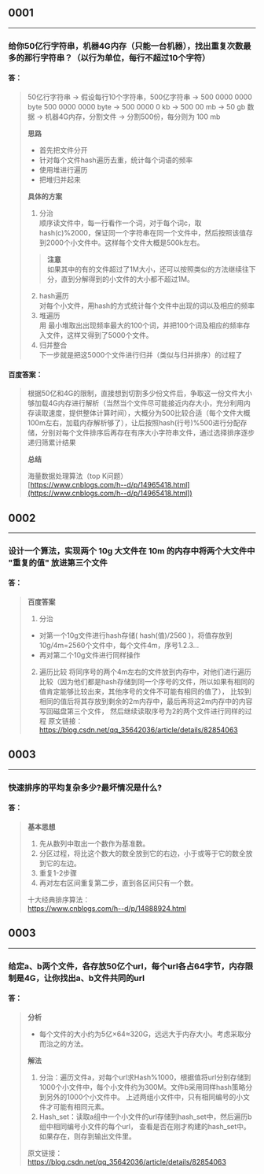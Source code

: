 ## 0001
***
### 给你50亿行字符串，机器4G内存（只能一台机器），找出重复次数最多的那行字符串？（以行为单位，每行不超过10个字符）
#### 答：
> 50亿行字符串 -> 假设每行10个字符串，500亿字符串 -> 500 0000 0000 byte 
> 500 0000 0000 byte -> 500 0000 0 kb -> 500 00 mb -> 50 gb 数据
> -> 机器4G内存，分割文件 -> 分割500份，每分则为 100 mb  
> 
> **思路**
> 
> - 首先把文件分开
> - 针对每个文件hash遍历去重，统计每个词语的频率
> - 使用堆进行遍历
> - 把堆归并起来
> 
> **具体的方案** 
> 
> 1. 分治   
	顺序读文件中，每一行看作一个词，对于每个词c，取hash(c)%2000，保证同一个字符串在同一个文件中，然后按照该值存到2000个小文件中。这样每个文件大概是500k左右。
> > **注意**  
> > 如果其中的有的文件超过了1M大小，还可以按照类似的方法继续往下分，直到分解得到的小文件的大小都不超过1M。
> 
> 2. hash遍历     
	对每个小文件，用hash的方式统计每个文件中出现的词以及相应的频率
> 3. 堆遍历  
	用 最小堆取出出现频率最大的100个词，并把100个词及相应的频率存入文件，这样又得到了5000个文件。
> 4. 归并整合  
	下一步就是把这5000个文件进行归并（类似与归并排序）的过程了
>
#### 百度答案：
> 根据50亿和4G的限制，直接想到切割多少份文件后，争取这一份文件大小够加载4G内存进行解析（当然当个文件尽可能接近内存大小，充分利用内存读取速度，提供整体计算时间），大概分为500比较合适（每个文件大概100m左右，加载内存解析够了），让后按照hash(行号)%500进行分配存储，分别对每个文件排序后再存在有序大小字符串文件，通过选择排序逐步递归筛累计结果
> 
> **总结**  
> 
> 海量数据处理算法（top K问题）  
> [https://www.cnblogs.com/h--d/p/14965418.html](https://www.cnblogs.com/h--d/p/14965418.html])


## 0002
***
### 设计一个算法，实现两个 10g 大文件在 10m 的内存中将两个大文件中 "重复的值" 放进第三个文件
#### 答：
> **百度答案**
> 1. 分治  
> - 对第一个10g文件进行hash存储( hash(值)/2560 )，将值存放到10g/4m=2560个文件中，每个文件4m，序号1.2.3...
> - 再对第二个10g文件进行同样操作
> 2. 遍历比较
> 将同序号的两个4m左右的文件放到内存中，对他们进行遍历比较（因为他们都是hash存储到同一个序号的文件，所以如果有相同的值肯定能够比较出来，其他序号的文件不可能有相同的值了），
	 比较到相同的值后将其存放到剩余的2m内存中，最后再将这2m内存中的内容写回磁盘第三个文件，
	 然后继续读取序号为2的两个文件进行同样的过程
> 原文链接：https://blog.csdn.net/qq_35642036/article/details/82854063


## 0003
***
### 快速排序的平均复杂多少?最坏情况是什么?
#### 答：
> **基本思想**  
> 1. 先从数列中取出一个数作为基准数。
> 2. 分区过程，将比这个数大的数全放到它的右边，小于或等于它的数全放到它的左边。
> 3. 重复1-2步骤
> 4. 再对左右区间重复第二步，直到各区间只有一个数。  
> 
> 十大经典排序算法：  
> https://www.cnblogs.com/h--d/p/14888924.html


## 0003
***
### 给定a、b两个文件，各存放50亿个url，每个url各占64字节，内存限制是4G，让你找出a、b文件共同的url
#### 答：
> **分析**  
> - 每个文件的大小约为5亿×64≈320G，远远大于内存大小。考虑采取分而治之的方法。
> 
> **解法**  
> 1. 分治：遍历文件a，对每个url求Hash%1000，根据值将url分别存储到1000个小文件中，每个小文件约为300M。文件b采用同样hash策略分到另外的1000个小文件中。
> 上述两组小文件中，只有相同编号的小文件才可能有相同元素。
> 2. Hash_set：读取a组中一个小文件的url存储到hash_set中，然后遍历b组中相同编号小文件的每个url， 
> 查看是否在刚才构建的hash_set中。如果存在，则存到输出文件里。
>
> 原文链接：https://blog.csdn.net/qq_35642036/article/details/82854063